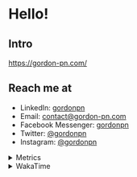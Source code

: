 # Hello!

## Intro

<https://gordon-pn.com/>

## Reach me at

- LinkedIn: [gordonpn](https://www.linkedin.com/in/gordonpn/)
- Email: [contact@gordon-pn.com](mailto:contact@gordon-pn.com)
- Facebook Messenger: [gordonpn](https://www.messenger.com/t/Gordonpn)
- Twitter: [@gordonpn](https://twitter.com/Gordonpn)
- Instagram: [@gordonpn](https://www.instagram.com/gordonpn/)

<details>
  <summary>Metrics</summary>

  <img align="center" src="https://github.com/gordonpn/gordonpn/blob/master/github-metrics.svg" alt="GitHub Metrics">

</details>

<details>
  <summary>WakaTime</summary>

  <!--START_SECTION:waka-->
📊 **This Week I Spent My Time On** 

```text
💬 Programming Languages: 
Other                    32 hrs 6 mins       ████████████████████████░   97.30 % 
Java                     39 mins             ░░░░░░░░░░░░░░░░░░░░░░░░░   01.99 % 
XML                      4 mins              ░░░░░░░░░░░░░░░░░░░░░░░░░   00.24 % 
Bash                     4 mins              ░░░░░░░░░░░░░░░░░░░░░░░░░   00.21 % 
TypeScript               2 mins              ░░░░░░░░░░░░░░░░░░░░░░░░░   00.15 % 

🔥 Editors: 
Chrome                   20 hrs 37 mins      ████████████████░░░░░░░░░   62.49 % 
Slack                    3 hrs 29 mins       ███░░░░░░░░░░░░░░░░░░░░░░   10.59 % 
Firefox                  2 hrs 17 mins       ██░░░░░░░░░░░░░░░░░░░░░░░   06.93 % 
Messages                 1 hr 51 mins        █░░░░░░░░░░░░░░░░░░░░░░░░   05.62 % 
iTerm2                   1 hr 35 mins        █░░░░░░░░░░░░░░░░░░░░░░░░   04.80 % 
```


 Last Updated on 07/09/2025 16:24:16 UTC
<!--END_SECTION:waka-->
</details>
